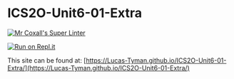 # ICS2O-Unit6-01-Extra

[![Mr Coxall's Super Linter](https://github.com/Lucas-Tyman/ICS2O-Unit6-01-Extra/workflows/Mr%20Coxall's%20Super%20Linter/badge.svg)](https://github.com/Lucas-Tyman/ICS2O-Unit6-01-Extra/actions)

[![Run on Repl.it](https://repl.it/badge/github/Lucas-Tyman/ICS2O-Unit6-01-Extra)](https://repl.it/github/Lucas-Tyman/ICS2O-Unit6-01-Extra)

This site can be found at: [https://Lucas-Tyman.github.io/ICS2O-Unit6-01-Extra/](https://Lucas-Tyman.github.io/ICS2O-Unit6-01-Extra/)
